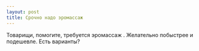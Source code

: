 ```yaml
---
layout: post 
title: Срочно надо эромассаж  
--- 
```

Товарищи, помогите, требуется эромассаж . Желательно побыстрее и подешевле. Есть варианты?
